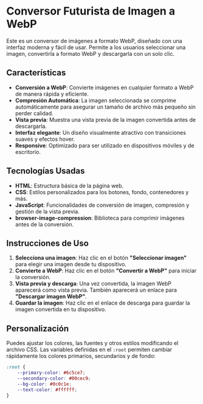 # Conversor Futurista de Imagen a WebP

Este es un conversor de imágenes a formato WebP, diseñado con una interfaz moderna y fácil de usar. Permite a los usuarios seleccionar una imagen, convertirla a formato WebP y descargarla con un solo clic.

## Características

- **Conversión a WebP**: Convierte imágenes en cualquier formato a WebP de manera rápida y eficiente.
- **Compresión Automática**: La imagen seleccionada se comprime automáticamente para asegurar un tamaño de archivo más pequeño sin perder calidad.
- **Vista previa**: Muestra una vista previa de la imagen convertida antes de descargarla.
- **Interfaz elegante**: Un diseño visualmente atractivo con transiciones suaves y efectos hover.
- **Responsive**: Optimizado para ser utilizado en dispositivos móviles y de escritorio.

## Tecnologías Usadas

- **HTML**: Estructura básica de la página web.
- **CSS**: Estilos personalizados para los botones, fondo, contenedores y más.
- **JavaScript**: Funcionalidades de conversión de imagen, compresión y gestión de la vista previa.
- **browser-image-compression**: Biblioteca para comprimir imágenes antes de la conversión.

## Instrucciones de Uso

1. **Selecciona una imagen**: Haz clic en el botón **"Seleccionar imagen"** para elegir una imagen desde tu dispositivo.
2. **Convierte a WebP**: Haz clic en el botón **"Convertir a WebP"** para iniciar la conversión.
3. **Vista previa y descarga**: Una vez convertida, la imagen WebP aparecerá como vista previa. También aparecerá un enlace para **"Descargar imagen WebP"**.
4. **Guardar la imagen**: Haz clic en el enlace de descarga para guardar la imagen convertida en tu dispositivo.

## Personalización

Puedes ajustar los colores, las fuentes y otros estilos modificando el archivo CSS. Las variables definidas en el `:root` permiten cambiar rápidamente los colores primarios, secundarios y de fondo:

```css
:root {
    --primary-color: #6c5ce7;
    --secondary-color: #00cec9;
    --bg-color: #0c0c1e;
    --text-color: #ffffff;
}
